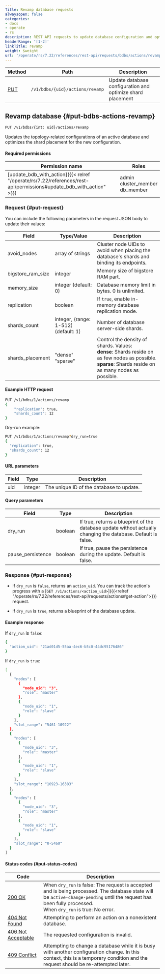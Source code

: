 ```yaml
---
Title: Revamp database requests
alwaysopen: false
categories:
- docs
- operate
- rs
description: REST API requests to update database configuration and optimize shard placement
headerRange: '[1-2]'
linkTitle: revamp
weight: $weight
url: '/operate/rs/7.22/references/rest-api/requests/bdbs/actions/revamp/'
---
```


| Method | Path | Description |
|--------|------|-------------|
| [PUT](#put-bdbs-actions-revamp) | `/v1/bdbs/{uid}/actions/revamp` | Update database configuration and optimize shard placement |

## Revamp database {#put-bdbs-actions-revamp}

```sh
PUT /v1/bdbs/{int: uid}/actions/revamp
```

Updates the topology-related configurations of an active database and optimizes the shard placement for the new configuration.

#### Required permissions

| Permission name | Roles |
|-----------------|-------|
| [update_bdb_with_action]({{< relref "/operate/rs/7.22/references/rest-api/permissions#update_bdb_with_action" >}}) | admin<br />cluster_member<br />db_member |

### Request {#put-request}

You can include the following parameters in the request JSON body to update their values:

| Field | Type/Value | Description |
|-------|------------|-------------|
| avoid_nodes | array of strings | Cluster node UIDs to avoid when placing the database's shards and binding its endpoints. |
| bigstore_ram_size | integer | Memory size of bigstore RAM part. |
| memory_size | integer (default: 0) | Database memory limit in bytes. 0 is unlimited. |
| replication | boolean | If `true`, enable in-memory database replication mode. |
| shards_count | integer, (range: 1-512) (default: 1) | Number of database server-side shards. |
| shards_placement | "dense"<br />"sparse" | Control the density of shards. Values:<br />**dense**: Shards reside on as few nodes as possible.<br />**sparse**: Shards reside on as many nodes as possible. |

#### Example HTTP request

```sh
PUT /v1/bdbs/1/actions/revamp
{
    "replication": true,
    "shards_count": 12
}
```

Dry-run example:

```sh
PUT /v1/bdbs/1/actions/revamp?dry_run=true
{
  "replication": true,
  "shards_count": 12
}
```

#### URL parameters

| Field | Type | Description |
|-------|------|-------------|
| uid | integer | The unique ID of the database to update. |

#### Query parameters

| Field | Type | Description |
|-------|------|-------------|
| dry_run | boolean | If true, returns a blueprint of the database update without actually changing the database. Default is false. |
| pause_persistence | boolean | If true, pause the persistence during the update. Default is false. |

### Response {#put-response}

- If `dry_run` is `false`, returns an `action_uid`. You can track the action's progress with a [`GET /v1/actions/<action_uid>`]({{<relref "/operate/rs/7.22/references/rest-api/requests/actions#get-action">}}) request.

- If `dry_run` is `true`, returns a blueprint of the database update.

#### Example response

If `dry_run` is `false`:

```sh
{
  "action_uid": "21ad01d5-55aa-4ec6-b5c0-44dc95176486"
}
```

If `dry_run` is `true`:

```sh
[
  {
    "nodes": [
      {
        "node_uid": "3",
        "role": "master"
      },
      {
        "node_uid": "1",
        "role": "slave"
      }
    ],
    "slot_range": "5461-10922"
  },
  {
    "nodes": [
      {
        "node_uid": "3",
        "role": "master"
      },
      {
        "node_uid": "1",
        "role": "slave"
      }
    ],
    "slot_range": "10923-16383"
  },
  {
    "nodes": [
      {
        "node_uid": "3",
        "role": "master"
      },
      {
        "node_uid": "1",
        "role": "slave"
      }
    ],
    "slot_range": "0-5460"
  }
]
```

#### Status codes {#put-status-codes}

| Code | Description |
|------|-------------|
| [200 OK](https://www.rfc-editor.org/rfc/rfc9110.html#name-200-ok) | When `dry_run` is false: The request is accepted and is being processed. The database state will be `active-change-pending` until the request has been fully processed. <br />When `dry_run` is true: No error. |
| [404 Not Found](https://www.rfc-editor.org/rfc/rfc9110.html#name-404-not-found) | Attempting to perform an action on a nonexistent database. |
| [406 Not Acceptable](https://www.rfc-editor.org/rfc/rfc9110.html#name-406-not-acceptable) | The requested configuration is invalid. |
| [409 Conflict](https://www.rfc-editor.org/rfc/rfc9110.html#name-409-conflict) | Attempting to change a database while it is busy with another configuration change. In this context, this is a temporary condition and the request should be re-attempted later. |
